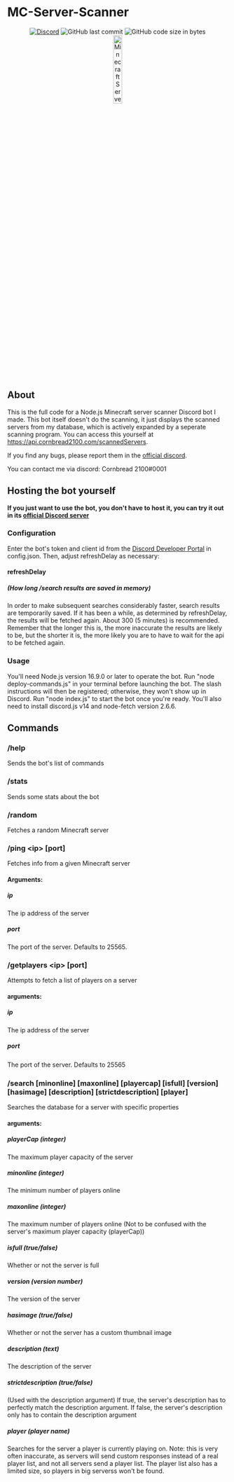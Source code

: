 # MC-Server-Scanner

<div align="center">
    <a href="https://discord.gg/Uy9m5TP5na"><img src="https://img.shields.io/discord/1005132317297221785?logo=discord" alt="Discord"/></a>
    <img src="https://img.shields.io/github/last-commit/kgurchiek/Minecraft-Server-Scanner-Discord-Bot" alt="GitHub last commit"/>
    <img src="https://img.shields.io/github/languages/code-size/kgurchiek/Minecraft-Server-Scanner-Discord-Bot" alt="GitHub code size in bytes"/>
    <br>
    <img src="https://raw.githubusercontent.com/kgurchiek/Minecraft-Server-Scanner-Discord-Bot/main/Icon.PNG" alt="Minecraft Server Scanner Icon" width="20%"/>
</div>

## About

This is the full code for a Node.js Minecraft server scanner Discord bot I made. This bot itself doesn't do the scanning, it just displays the scanned servers from my database, which is actively expanded by a seperate scanning program. You can access this yourself at https://api.cornbread2100.com/scannedServers.

If you find any bugs, please report them in the [official discord](https://discord.gg/TSWcF2m67m).

You can contact me via discord: Cornbread 2100#0001

## Hosting the bot yourself
**If you just want to use the bot, you don't have to host it, you can try it out in its [official Discord server](https://discord.gg/TSWcF2m67m)** 

### Configuration
Enter the bot's token and client id from the [Discord Developer Portal](https://discord.com/developers/) in config.json. Then, adjust refreshDelay as necessary:
#### refreshDelay
##### (How long /search results are saved in memory)
In order to make subsequent searches considerably faster, search results are temporarily saved. If it has been a while, as determined by refreshDelay, the results will be fetched again. About 300 (5 minutes) is recommended. Remember that the longer this is, the more inaccurate the results are likely to be, but the shorter it is, the more likely you are to have to wait for the api to be fetched again.

### Usage
You'll need Node.js version 16.9.0 or later to operate the bot. Run "node deploy-commands.js" in your terminal before launching the bot. The slash instructions will then be registered; otherwise, they won't show up in Discord. Run "node index.js" to start the bot once you're ready. You'll also need to install discord.js v14 and node-fetch version 2.6.6.

## Commands

### /help
Sends the bot's list of commands

### /stats
Sends some stats about the bot

### /random
Fetches a random Minecraft server

### /ping \<ip\> \[port\]
Fetches info from a given Minecraft server

#### Arguments:
##### ip
The ip address of the server
    
##### port
The port of the server. Defaults to 25565.

### /getplayers \<ip\> \[port\]
Attempts to fetch a list of players on a server

#### arguments:
##### ip
The ip address of the server
    
##### port
The port of the server. Defaults to 25565
ㅤ
### /search \[minonline\] \[maxonline\] \[playercap\] \[isfull\] \[version\] \[hasimage\] \[description\] \[strictdescription\] \[player\]
Searches the database for a server with specific properties

#### arguments:

##### playerCap (integer)
The maximum player capacity of the server

##### minonline (integer)
The minimum number of players online

##### maxonline (integer)
The maximum number of players online (Not to be confused with the server's maximum player capacity (playerCap))

##### isfull (true/false)
Whether or not the server is full

##### version (version number)
The version of the server

##### hasimage (true/false)
Whether or not the server has a custom thumbnail image

##### description (text)
The description of the server

##### strictdescription (true/false)
(Used with the description argument) If true, the server's description has to perfectly match the description argument. If false, the server's description only has to contain the description argument

##### player (player name)
Searches for the server a player is currently playing on. Note: this is very often inaccurate, as servers will send custom responses instead of a real player list, and not all servers send a player list. The player list also has a limited size, so players in big serverss won't be found.

